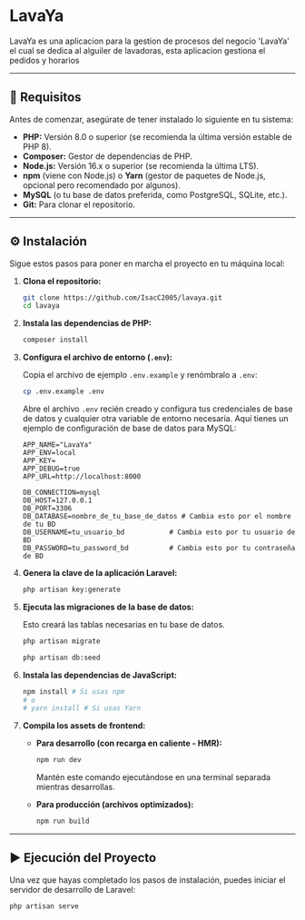 # LavaYa

LavaYa es una aplicacion para la gestion de procesos del negocio 'LavaYa' el cual 
se dedica al alguiler de lavadoras, esta aplicacion gestiona el pedidos y horarios

---

## 🚀 Requisitos

Antes de comenzar, asegúrate de tener instalado lo siguiente en tu sistema:

* **PHP:** Versión 8.0 o superior (se recomienda la última versión estable de PHP 8).
* **Composer:** Gestor de dependencias de PHP.
* **Node.js:** Versión 16.x o superior (se recomienda la última LTS).
* **npm** (viene con Node.js) o **Yarn** (gestor de paquetes de Node.js, opcional pero recomendado por algunos).
* **MySQL** (o tu base de datos preferida, como PostgreSQL, SQLite, etc.).
* **Git:** Para clonar el repositorio.

---

## ⚙️ Instalación

Sigue estos pasos para poner en marcha el proyecto en tu máquina local:

1.  **Clona el repositorio:**

    ```bash
    git clone https://github.com/IsacC2005/lavaya.git
    cd lavaya
    ```

2.  **Instala las dependencias de PHP:**

    ```bash
    composer install
    ```

3.  **Configura el archivo de entorno (`.env`):**

    Copia el archivo de ejemplo `.env.example` y renómbralo a `.env`:

    ```bash
    cp .env.example .env
    ```

    Abre el archivo `.env` recién creado y configura tus credenciales de base de datos y cualquier otra variable de entorno necesaria. Aquí tienes un ejemplo de configuración de base de datos para MySQL:

    ```env
    APP_NAME="LavaYa"
    APP_ENV=local
    APP_KEY=
    APP_DEBUG=true
    APP_URL=http://localhost:8000

    DB_CONNECTION=mysql
    DB_HOST=127.0.0.1
    DB_PORT=3306
    DB_DATABASE=nombre_de_tu_base_de_datos # Cambia esto por el nombre de tu BD
    DB_USERNAME=tu_usuario_bd           # Cambia esto por tu usuario de BD
    DB_PASSWORD=tu_password_bd          # Cambia esto por tu contraseña de BD
    ```

4.  **Genera la clave de la aplicación Laravel:**

    ```bash
    php artisan key:generate
    ```

5.  **Ejecuta las migraciones de la base de datos:**

    Esto creará las tablas necesarias en tu base de datos.

    ```bash
    php artisan migrate
    ```

    ```bash
    php artisan db:seed
    ```

6.  **Instala las dependencias de JavaScript:**

    ```bash
    npm install # Si usas npm
    # o
    # yarn install # Si usas Yarn
    ```

7.  **Compila los assets de frontend:**

    * **Para desarrollo (con recarga en caliente - HMR):**

        ```bash
        npm run dev
        ```
        Mantén este comando ejecutándose en una terminal separada mientras desarrollas.

    * **Para producción (archivos optimizados):**

        ```bash
        npm run build
        ```

---

## ▶️ Ejecución del Proyecto

Una vez que hayas completado los pasos de instalación, puedes iniciar el servidor de desarrollo de Laravel:

```bash
php artisan serve
